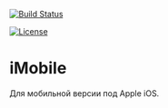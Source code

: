 [![Build Status](https://travis-ci.org/e-government-ua/iMobile.svg?branch=master)](https://travis-ci.org/e-government-ua/iMobile)

[![License][license-badge]][license-page]

[license-page]: LICENSE.md
[license-badge]: https://img.shields.io/badge/License-GPLv3-brightgreen.svg

# iMobile
Для мобильной версии под Apple iOS.
